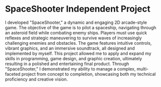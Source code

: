 # SpaceShooter Independent Project 
I developed "SpaceShooter," a dynamic and engaging 2D arcade-style game. The objective of the game is to pilot a spaceship, navigating through an asteroid field while combating enemy ships. Players must use quick reflexes and strategic maneuvering to survive waves of increasingly challenging enemies and obstacles. The game features intuitive controls, vibrant graphics, and an immersive soundtrack, all designed and implemented by myself. This project allowed me to apply and expand my skills in programming, game design, and graphic creation, ultimately resulting in a polished and entertaining final product. Through "SpaceShooter," I demonstrated my ability to manage a complex, multi-faceted project from concept to completion, showcasing both my technical proficiency and creative vision.
